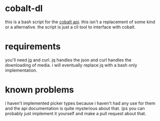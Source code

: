 # cobalt-dl
this is a bash script for the [cobalt api](https://github.com/wukko/cobalt).
this isn't a replacement of some kind or a alternative. the script is just a cli tool to interface with cobalt.
# requirements
you'll need [jq](https://jqlang.github.io/jq/) and curl. jq handles the json and curl handles the downloading of media. i will eventually replace jq with a bash only implementation.
# known problems
i haven't implemented picker types because i haven't had any use for them and the api documentation is quite mysterious about that. (ps you can probably just implement it yourself and make a pull request about that.
